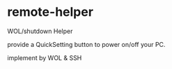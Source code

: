 # remote-helper
WOL/shutdown Helper

provide a QuickSetting button to power on/off your PC.

implement by WOL & SSH
